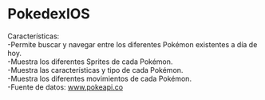 # PokedexIOS

Características:<br>
-Permite buscar y navegar entre los diferentes Pokémon existentes a día de hoy.</br>
-Muestra los diferentes Sprites de cada Pokémon.</br>
-Muestra las características y tipo de cada Pokémon.</br>
-Muestra los diferentes movimientos de cada Pokémon.</br>
-Fuente de datos: www.pokeapi.co
